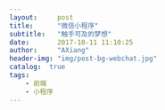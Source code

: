 ```yaml
---
layout:     post
title:      "微信小程序"
subtitle:   "触手可及的梦想"
date:       2017-10-11 11:10:25
author:     "AXiang"
header-img: "img/post-bg-webchat.jpg"
catalog:  true
tags:
    - 前端
    - 小程序
---
```




